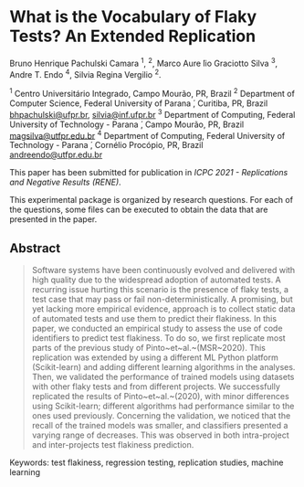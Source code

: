 # What is the Vocabulary of Flaky Tests? An Extended Replication

Bruno Henrique Pachulski Camara <sup>1</sup>, <sup>2</sup>,
Marco Aure ́lio Graciotto Silva <sup>3</sup>,
Andre T. Endo <sup>4</sup>,
Silvia Regina Vergilio <sup>2</sup>.

<sup>1</sup> Centro Universitário Integrado, Campo Mourão, PR, Brazil
<sup>2</sup> Department of Computer Science, Federal University of Parana ́, Curitiba, PR, Brazil
&nbsp; &nbsp; &nbsp; bhpachulski@ufpr.br, silvia@inf.ufpr.br
<sup>3</sup> Department of Computing, Federal University of Technology - Parana ́, Campo Mourão, PR, Brazil
&nbsp; &nbsp; &nbsp; magsilva@utfpr.edu.br
<sup>4</sup> Department of Computing, Federal University of Technology - Parana ́, Cornélio Procópio, PR, Brazil
&nbsp; &nbsp; &nbsp; andreendo@utfpr.edu.br

This paper has been submitted for publication in *ICPC 2021 - Replications and Negative Results (RENE)*.

This experimental package is organized by research questions. For each of the questions, some files can be executed to obtain the data that are presented in the paper.

## Abstract

> Software systems have been continuously evolved and delivered with high quality due to the widespread adoption of automated tests. A recurring issue hurting this scenario is the presence of flaky tests, a test case that may pass or fail non-deterministically. A promising, but yet lacking more empirical evidence, approach is to collect static data of automated tests and use them to predict their flakiness. In this paper, we conducted an empirical study to assess the use of code identifiers to predict test flakiness. To do so, we first replicate most parts of the previous study of Pinto~et~al.~(MSR~2020). This replication was extended by using a different ML Python platform (Scikit-learn) and adding different learning algorithms in the analyses. Then, we validated the performance of trained models using  datasets with other flaky tests and from different projects.  We successfully replicated the results of Pinto~et~al.~(2020), with minor differences using Scikit-learn; different algorithms had performance similar to the ones used previously. Concerning the validation, we noticed that the recall of the trained models was smaller, and classifiers presented a varying range of decreases. This was observed in both intra-project and inter-projects test flakiness prediction. 

Keywords: test flakiness, regression testing, replication studies, machine learning